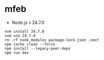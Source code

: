 # mfeb

- Node.js v 24.7.0

```
nvm install 24.7.0
nvm use 24.7.0
rm -rf node_modules package-lock.json .next
npm cache clean --force
npm install --legacy-peer-deps
npm run dev
```
